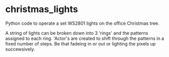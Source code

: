 # christmas_lights
Python code to operate a set WS2801 lights on the office Christmas tree.

A string of lights can be broken down into 3 'rings' and the patterns assigned to each ring.
'Actor's are created to shift through the patterns in a fixed number of steps.
Be that fadeing in or out or lighting the pixels up succewsively.
